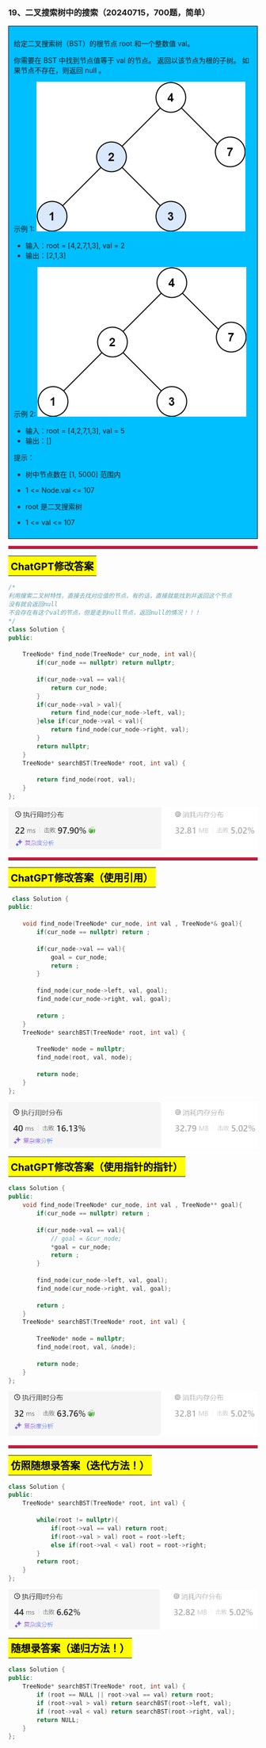### 19、二叉搜索树中的搜索（20240715，700题，简单）
<div style="border: 1px solid black; padding: 10px; background-color: #00BFFF;">

给定二叉搜索树（BST）的根节点 root 和一个整数值 val。

你需要在 BST 中找到节点值等于 val 的节点。 返回以该节点为根的子树。 如果节点不存在，则返回 null 。

 

示例 1:
![alt text](image/fc51928606ad90375cd067595f09401.png)

- 输入：root = [4,2,7,1,3], val = 2
- 输出：[2,1,3]

示例 2:
![alt text](image/e598b2560bdf526d3774ffe1b5fd19e.png)

- 输入：root = [4,2,7,1,3], val = 5
- 输出：[]
 

提示：

- 树中节点数在 [1, 5000] 范围内
- 1 <= Node.val <= 107
- root 是二叉搜索树
- 1 <= val <= 107

  </p>
</div>

<hr style="border-top: 5px solid #DC143C;">


<table>
  <tr>
    <td bgcolor="Yellow" style="padding: 5px; border: 0px solid black;">
      <span style="font-weight: bold; font-size: 20px;color: black;">
      ChatGPT修改答案
      </span>
    </td>
  </tr>
</table>

```C++
/*
利用搜索二叉树特性，直接去找对应值的节点，有的话，直接就能找到并返回这个节点
没有就会返回null
不会存在有这个val的节点，但是走到null节点，返回null的情况！！！
*/
class Solution {
public:

    TreeNode* find_node(TreeNode* cur_node, int val){
        if(cur_node == nullptr) return nullptr;

        if(cur_node->val == val){
            return cur_node;
        }
        if(cur_node->val > val){
            return find_node(cur_node->left, val);
        }else if(cur_node->val < val){
            return find_node(cur_node->right, val);
        }
        return nullptr;
    }
    TreeNode* searchBST(TreeNode* root, int val) {

        return find_node(root, val);
    }
};
```
![alt text](image/675bafb58698c95116f2233bb06ee28.png)

<hr style="border-top: 5px solid #DC143C;">

<table>
  <tr>
    <td bgcolor="Yellow" style="padding: 5px; border: 0px solid black;">
      <span style="font-weight: bold; font-size: 20px;color: black;">
      ChatGPT修改答案（使用引用）
      </span>
    </td>
  </tr>
</table>

```C++
 class Solution {
public:

    void find_node(TreeNode* cur_node, int val , TreeNode*& goal){
        if(cur_node == nullptr) return ;

        if(cur_node->val == val){
            goal = cur_node;
            return ;
        }

        find_node(cur_node->left, val, goal);
        find_node(cur_node->right, val, goal);

        return ;
    }
    TreeNode* searchBST(TreeNode* root, int val) {

        TreeNode* node = nullptr;
        find_node(root, val, node);

        return node;
    }
};
```
![alt text](image/8291dfad1263f92046fc636c6ffb064.png)

<table>
  <tr>
    <td bgcolor="Yellow" style="padding: 5px; border: 0px solid black;">
      <span style="font-weight: bold; font-size: 20px;color: black;">
      ChatGPT修改答案（使用指针的指针）
      </span>
    </td>
  </tr>
</table>

```C++
class Solution {
public:
    void find_node(TreeNode* cur_node, int val , TreeNode** goal){
        if(cur_node == nullptr) return ;

        if(cur_node->val == val){
            // goal = &cur_node;
            *goal = cur_node;
            return ;
        }

        find_node(cur_node->left, val, goal);
        find_node(cur_node->right, val, goal);
        
        return ;
    }
    TreeNode* searchBST(TreeNode* root, int val) {

        TreeNode* node = nullptr;
        find_node(root, val, &node);

        return node;
    }
};

```
![alt text](image/6a394ac10341468190f3a137c7689d5.png)

<hr style="border-top: 5px solid #DC143C;">

<table>
  <tr>
    <td bgcolor="Yellow" style="padding: 5px; border: 0px solid black;">
      <span style="font-weight: bold; font-size: 20px;color: black;">
      仿照随想录答案（迭代方法！）
      </span>
    </td>
  </tr>
</table>

```C++
class Solution {
public:
    TreeNode* searchBST(TreeNode* root, int val) {

        while(root != nullptr){
            if(root->val == val) return root;
            if(root->val > val) root = root->left;
            else if(root->val < val) root = root->right;
        } 
        return root;
    }
};
```
![alt text](image/caf2d4530edac9cbc500fcce6b0c6ee.png)

<table>
  <tr>
    <td bgcolor="Yellow" style="padding: 5px; border: 0px solid black;">
      <span style="font-weight: bold; font-size: 20px;color: black;">
      随想录答案（递归方法！）
      </span>
    </td>
  </tr>
</table>

```C++
class Solution {
public:
    TreeNode* searchBST(TreeNode* root, int val) {
        if (root == NULL || root->val == val) return root;
        if (root->val > val) return searchBST(root->left, val);
        if (root->val < val) return searchBST(root->right, val);
        return NULL;
    }
};
```
